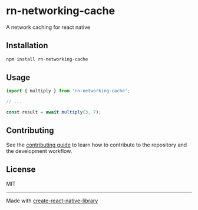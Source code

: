 # rn-networking-cache

A network caching for react native

## Installation

```sh
npm install rn-networking-cache
```

## Usage


```js
import { multiply } from 'rn-networking-cache';

// ...

const result = await multiply(3, 7);
```


## Contributing

See the [contributing guide](CONTRIBUTING.md) to learn how to contribute to the repository and the development workflow.

## License

MIT

---

Made with [create-react-native-library](https://github.com/callstack/react-native-builder-bob)

